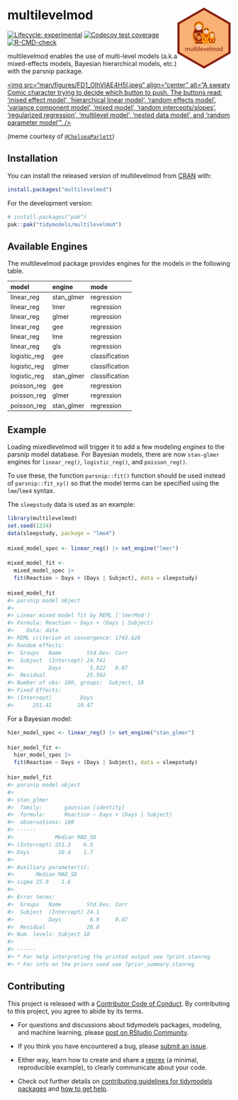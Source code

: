 
<!-- README.md is generated from README.Rmd. Please edit that file -->

# multilevelmod <a href="https://multilevelmod.tidymodels.org/"><img src="man/figures/logo.png" align="right" height="138" alt="3 nesting dolls on an orange background" /></a>

<!-- badges: start -->

[![Lifecycle:
experimental](https://img.shields.io/badge/lifecycle-experimental-orange.svg)](https://lifecycle.r-lib.org/articles/stages.html)
[![Codecov test
coverage](https://codecov.io/gh/tidymodels/multilevelmod/graph/badge.svg)](https://app.codecov.io/gh/tidymodels/multilevelmod)
[![R-CMD-check](https://github.com/tidymodels/multilevelmod/actions/workflows/R-CMD-check.yaml/badge.svg)](https://github.com/tidymodels/multilevelmod/actions/workflows/R-CMD-check.yaml)
<!-- badges: end -->

multilevelmod enables the use of multi-level models (a.k.a mixed-effects
models, Bayesian hierarchical models, etc.) with the parsnip package.

<a href="https://pbs.twimg.com/media/FD1_OIhVIAE4H5l?format=jpg&name=small">\<img
src=“man/figures/FD1_OIhVIAE4H5l.jpeg” align=“center” alt=“A sweaty
Comic character trying to decide which button to push. The buttons read:
‘mixed effect model’, ‘hierarchical linear model’, ‘random effects
model’, ‘variance component model’, ‘mixed model’, ‘random
intercepts/slopes’, ‘regularized regression’, ‘multilevel model’,
‘nested data model’, and ‘random parameter model’”. /\></a>

(meme courtesy of
[`@ChelseaParlett`](https://twitter.com/ChelseaParlett))

## Installation

You can install the released version of multilevelmod from
[CRAN](https://cran.r-project.org) with:

``` r
install.packages("multilevelmod")
```

For the development version:

``` r
# install.packages("pak")
pak::pak("tidymodels/multilevelmod")
```

## Available Engines

The multilevelmod package provides engines for the models in the
following table.

| model        | engine     | mode           |
|:-------------|:-----------|:---------------|
| linear_reg   | stan_glmer | regression     |
| linear_reg   | lmer       | regression     |
| linear_reg   | glmer      | regression     |
| linear_reg   | gee        | regression     |
| linear_reg   | lme        | regression     |
| linear_reg   | gls        | regression     |
| logistic_reg | gee        | classification |
| logistic_reg | glmer      | classification |
| logistic_reg | stan_glmer | classification |
| poisson_reg  | gee        | regression     |
| poisson_reg  | glmer      | regression     |
| poisson_reg  | stan_glmer | regression     |

## Example

Loading mixedlevelmod will trigger it to add a few modeling *engines* to
the parsnip model database. For Bayesian models, there are now
`stan-glmer` engines for `linear_reg()`, `logistic_reg()`, and
`poisson_reg()`.

To use these, the function `parsnip::fit()` function should be used
instead of `parsnip::fit_xy()` so that the model terms can be specified
using the `lme`/`lme4` syntax.

The `sleepstudy` data is used as an example:

``` r
library(multilevelmod)
set.seed(1234)
data(sleepstudy, package = "lme4")

mixed_model_spec <- linear_reg() |> set_engine("lmer")

mixed_model_fit <- 
  mixed_model_spec |> 
  fit(Reaction ~ Days + (Days | Subject), data = sleepstudy)

mixed_model_fit
#> parsnip model object
#> 
#> Linear mixed model fit by REML ['lmerMod']
#> Formula: Reaction ~ Days + (Days | Subject)
#>    Data: data
#> REML criterion at convergence: 1743.628
#> Random effects:
#>  Groups   Name        Std.Dev. Corr
#>  Subject  (Intercept) 24.741       
#>           Days         5.922   0.07
#>  Residual             25.592       
#> Number of obs: 180, groups:  Subject, 18
#> Fixed Effects:
#> (Intercept)         Days  
#>      251.41        10.47
```

For a Bayesian model:

``` r
hier_model_spec <- linear_reg() |> set_engine("stan_glmer")

hier_model_fit <- 
  hier_model_spec |> 
  fit(Reaction ~ Days + (Days | Subject), data = sleepstudy)

hier_model_fit
#> parsnip model object
#> 
#> stan_glmer
#>  family:       gaussian [identity]
#>  formula:      Reaction ~ Days + (Days | Subject)
#>  observations: 180
#> ------
#>             Median MAD_SD
#> (Intercept) 251.3    6.5 
#> Days         10.4    1.7 
#> 
#> Auxiliary parameter(s):
#>       Median MAD_SD
#> sigma 25.9    1.6  
#> 
#> Error terms:
#>  Groups   Name        Std.Dev. Corr
#>  Subject  (Intercept) 24.1         
#>           Days         6.9     0.07
#>  Residual             26.0         
#> Num. levels: Subject 18 
#> 
#> ------
#> * For help interpreting the printed output see ?print.stanreg
#> * For info on the priors used see ?prior_summary.stanreg
```

## Contributing

This project is released with a [Contributor Code of
Conduct](https://www.contributor-covenant.org/version/2/0/CODE_OF_CONDUCT.html).
By contributing to this project, you agree to abide by its terms.

- For questions and discussions about tidymodels packages, modeling, and
  machine learning, please [post on RStudio
  Community](https://community.rstudio.com/new-topic?category_id=15&tags=tidymodels,question).

- If you think you have encountered a bug, please [submit an
  issue](https://github.com/tidymodels/multilevelmod/issues).

- Either way, learn how to create and share a
  [reprex](https://community.rstudio.com/new-topic?category_id=15&tags=tidymodels,question)
  (a minimal, reproducible example), to clearly communicate about your
  code.

- Check out further details on [contributing guidelines for tidymodels
  packages](https://www.tidymodels.org/contribute/) and [how to get
  help](https://www.tidymodels.org/help/).
